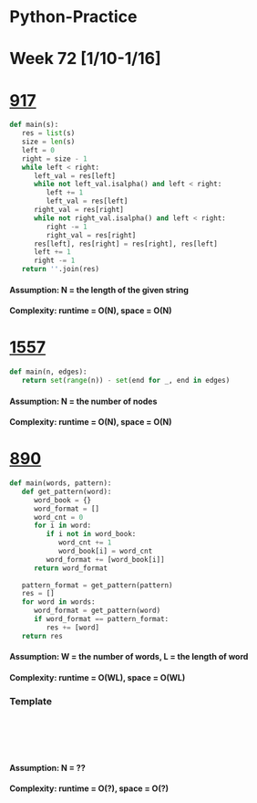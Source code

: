 # Python-Practice

# Week 72 [1/10-1/16]

# [917](https://leetcode.com/problems/reverse-only-letters/)
```python
def main(s):
   res = list(s)
   size = len(s)
   left = 0
   right = size - 1
   while left < right:
      left_val = res[left]
      while not left_val.isalpha() and left < right:
         left += 1
         left_val = res[left]
      right_val = res[right]
      while not right_val.isalpha() and left < right:
         right -= 1
         right_val = res[right]
      res[left], res[right] = res[right], res[left]
      left += 1
      right -= 1
   return ''.join(res)
```
#### Assumption: N = the length of the given string
#### Complexity: runtime = O(N), space = O(N)

# [1557](https://leetcode.com/problems/minimum-number-of-vertices-to-reach-all-nodes/)
```python
def main(n, edges):
   return set(range(n)) - set(end for _, end in edges)
```
#### Assumption: N = the number of nodes
#### Complexity: runtime = O(N), space = O(N)

# [890](https://leetcode.com/problems/find-and-replace-pattern/)
```python
def main(words, pattern):
   def get_pattern(word):
      word_book = {}
      word_format = []
      word_cnt = 0
      for i in word:
         if i not in word_book:
            word_cnt += 1
            word_book[i] = word_cnt
         word_format += [word_book[i]]
      return word_format
   
   pattern_format = get_pattern(pattern)
   res = []
   for word in words:
      word_format = get_pattern(word)
      if word_format == pattern_format:
         res += [word]
   return res
```
#### Assumption: W = the number of words, L = the length of word
#### Complexity: runtime = O(WL), space = O(WL)


### Template
# []()
```sql
```

# []()
```python
```
#### Assumption: N = ??
#### Complexity: runtime = O(?), space = O(?)
